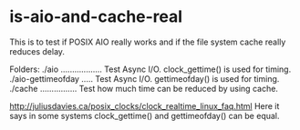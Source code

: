 is-aio-and-cache-real
=====================

This is to test if POSIX AIO really works and if the file system 
cache really reduces delay.


Folders:
./aio .................. Test Async I/O. clock_gettime() is used 
                         for timing.
./aio-gettimeofday ..... Test Async I/O. gettimeofday() is used
                         for timing.
./cache ................ Test how much time can be reduced by using
                         cache.

http://juliusdavies.ca/posix_clocks/clock_realtime_linux_faq.html
Here it says in some systems clock_gettime() and gettimeofday()
can be equal.
